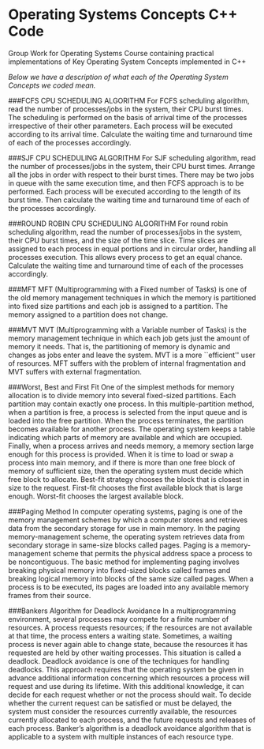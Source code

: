 # Operating Systems Concepts C++ Code
Group Work for Operating Systems Course containing practical implementations of Key Operating System Concepts implemented in C++

*Below we have a description of what each of the Operating System Concepts we coded mean.*

###FCFS CPU SCHEDULING ALGORITHM
For FCFS scheduling algorithm, read the number of processes/jobs in the system, their CPU burst times. The 
scheduling is performed on the basis of arrival time of the processes irrespective of their other parameters. Each 
process will be executed according to its arrival time. Calculate the waiting time and turnaround time of each of 
the processes accordingly.

###SJF CPU SCHEDULING ALGORITHM
For SJF scheduling algorithm, read the number of processes/jobs in the system, their CPU burst times. Arrange 
all the jobs in order with respect to their burst times. There may be two jobs in queue with the same execution 
time, and then FCFS approach is to be performed. Each process will be executed according to the length of its 
burst time. Then calculate the waiting time and turnaround time of each of the processes accordingly.

###ROUND ROBIN CPU SCHEDULING ALGORITHM
For round robin scheduling algorithm, read the number of processes/jobs in the system, their CPU burst times, 
and the size of the time slice. Time slices are assigned to each process in equal portions and in circular order, 
handling all processes execution. This allows every process to get an equal chance. Calculate the waiting time 
and turnaround time of each of the processes accordingly.

###MFT
MFT (Multiprogramming with a Fixed number of Tasks) is one of the old memory management techniques in 
which the memory is partitioned into fixed size partitions and each job is assigned to a partition. The memory 
assigned to a partition does not change.

###MVT
MVT (Multiprogramming with a Variable number of Tasks) is the 
memory management technique in which each job gets just the amount of memory it needs. That is, the 
partitioning of memory is dynamic and changes as jobs enter and leave the system. MVT is a more ``efficient'' 
user of resources. MFT suffers with the problem of internal fragmentation and MVT suffers with external 
fragmentation.

###Worst, Best and First Fit
One of the simplest methods for memory allocation is to divide memory into several fixed-sized partitions. Each 
partition may contain exactly one process. In this multiple-partition method, when a partition is free, a process is 
selected from the input queue and is loaded into the free partition. When the process terminates, the partition 
becomes available for another process. The operating system keeps a table indicating which parts of memory 
are available and which are occupied. Finally, when a process arrives and needs memory, a memory section 
large enough for this process is provided. When it is time to load or swap a process into main memory, and if 
there is more than one free block of memory of sufficient size, then the operating system must decide which 
free block to allocate. Best-fit strategy chooses the block that is closest in size to the request. First-fit chooses 
the first available block that is large enough. Worst-fit chooses the largest available block.


###Paging Method
In computer operating systems, paging is one of the memory management schemes by which a computer stores 
and retrieves data from the secondary storage for use in main memory. In the paging memory-management 
scheme, the operating system retrieves data from secondary storage in same-size blocks called pages. Paging is a 
memory-management scheme that permits the physical address space a process to be noncontiguous. The basic 
method for implementing paging involves breaking physical memory into fixed-sized blocks called frames and 
breaking logical memory into blocks of the same size called pages. When a process is to be executed, its pages 
are loaded into any available memory frames from their source.

###Bankers Algorithm for Deadlock Avoidance
In a multiprogramming environment, several processes may compete for a finite number of resources. A process 
requests resources; if the resources are not available at that time, the process enters a waiting state. 
Sometimes, a waiting process is never again able to change state, because the resources it has requested are 
held by other waiting processes. This situation is called a deadlock. Deadlock avoidance is one of the techniques 
for handling deadlocks. This approach requires that the operating system be given in advance additional 
information concerning which resources a process will request and use during its lifetime. With this additional 
knowledge, it can decide for each request whether or not the process should wait. To decide whether the 
current request can be satisfied or must be delayed, the system must consider the resources currently available, 
the resources currently allocated to each process, and the future requests and releases of each process. 
Banker’s algorithm is a deadlock avoidance algorithm that is applicable to a system with multiple instances of 
each resource type.

